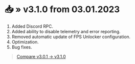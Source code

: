 <!-- [[> SEO
###### Number: 2.1

###### Title: Changelog for v3.x.x - Stella Mod Documentation
###### Description: This page is dedicated to the Genshin Stella Mod's changelog for version v3.1.0. It provides information about the latest changes and additions in this mod version, which was updated on January 3, 2023. The changes include the addition of Discord RPC, the ability to disable telemetry and error reporting, removal of automatic FPS Unlocker configuration updates, optimization, and bug fixes.
###### Tags: genshin stella mod, changelog, mod update, version v3.1.0, discord rpc, disable telemetry, error reporting, fps unlocker, optimization, bug fixes, genshin impact, game modding, rpg games, pc gaming, single-player games, online games, genshin impact gameplay, open-world games, action games, fantasy games, genshin stella mod updates, github, mod comparison, update date, genshin impact community
###### Canonical: /genshin-stella-mod/docs?page=changelog_v3
]]> -->

# 📥 » v3.1.0 from 03.01.2023
1. Added Discord RPC.
2. Added ability to disable telemetry and error reporting.
3. Removed automatic update of FPS Unlocker configuration.
4. Optimization.
5. Bug fixes.

> [Compare v3.0.1 -> v3.1.0](https://github.com/sefinek24/Genshin-Impact-ReShade/compare/v3.0.1...v3.1.0)